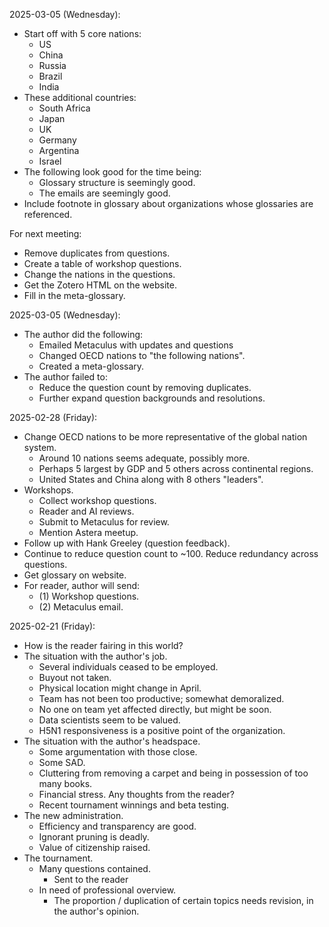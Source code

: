 
2025-03-05 (Wednesday):

* Start off with 5 core nations:
  * US
  * China
  * Russia
  * Brazil
  * India
* These additional countries:
  * South Africa
  * Japan
  * UK
  * Germany
  * Argentina
  * Israel
* The following look good for the time being:
  * Glossary structure is seemingly good.
  * The emails are seemingly good.
* Include footnote in glossary about organizations whose glossaries are referenced.

For next meeting:

* Remove duplicates from questions.
* Create a table of workshop questions.
* Change the nations in the questions.
* Get the Zotero HTML on the website.
* Fill in the meta-glossary.

2025-03-05 (Wednesday):

* The author did the following:
  * Emailed Metaculus with updates and questions
  * Changed OECD nations to "the following nations".
  * Created a meta-glossary.
* The author failed to:
  * Reduce the question count by removing duplicates.
  * Further expand question backgrounds and resolutions.

2025-02-28 (Friday):

* Change OECD nations to be more representative of the global nation system.
  * Around 10 nations seems adequate, possibly more.
  * Perhaps 5 largest by GDP and 5 others across continental regions.
  * United States and China along with 8 others "leaders".
* Workshops.
  * Collect workshop questions.
  * Reader and AI reviews.
  * Submit to Metaculus for review.
  * Mention Astera meetup.
* Follow up with Hank Greeley (question feedback).
* Continue to reduce question count to ~100. Reduce redundancy across questions.
* Get glossary on website.
* For reader, author will send:
  * (1) Workshop questions.
  * (2) Metaculus email.

2025-02-21 (Friday):

* How is the reader fairing in this world?
* The situation with the author's job.
  * Several individuals ceased to be employed.
  * Buyout not taken.
  * Physical location might change in April.
  * Team has not been too productive; somewhat demoralized.
  * No one on team yet affected directly, but might be soon.
  * Data scientists seem to be valued.
  * H5N1 responsiveness is a positive point of the organization.
* The situation with the author's headspace.
  * Some argumentation with those close.
  * Some SAD.
  * Cluttering from removing a carpet and being in possession of too many books.
  * Financial stress. Any thoughts from the reader?
  * Recent tournament winnings and beta testing.
* The new administration.
  * Efficiency and transparency are good.
  * Ignorant pruning is deadly.
  * Value of citizenship raised.
* The tournament.
  * Many questions contained.
    * Sent to the reader
  * In need of professional overview.
    * The proportion / duplication of certain topics needs revision, in the author's opinion.
